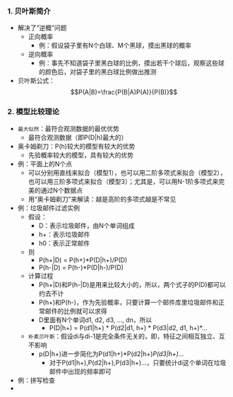 ### 1. 贝叶斯简介
- 解决了“逆概”问题
  - 正向概率
    - 例：假设袋子里有N个白球、M个黑球，摸出黑球的概率
  - 逆向概率
    - 例：事先不知道袋子里黑白球的比例，摸出若干个球后，观察这些球的颜色后，对袋子里的黑白球比例做出推测
- 贝叶斯公式：$$P(A|B)=\frac{P(B|A)P(A)}{P(B)}$$

### 2. 模型比较理论
- `最大似然`：最符合观测数据的最优优势
  - 最符合观测数据（即P(D|h)最大的）
- 奥卡姆剃刀：P(h)较大的模型有较大的优势
  - 先验概率较大的模型，具有较大的优势
- 例：平面上的N个点
  - 可以分别用直线来拟合（模型1），也可以用二阶多项式来拟合（模型2），也可以用三阶多项式来拟合（模型3）；尤其是，可以用N-1阶多项式来完美的通过N个数据点
  - 用“奥卡姆剃刀”来解读：越是高阶的多项式越是不常见
- 例：垃圾邮件过滤实例
  - 假设：
    - D：表示垃圾邮件，由N个单词组成
    - h+：表示垃圾邮件
    - h0：表示正常邮件
  - 则
    - P(h+|D) = P(h+)*P(D|h+)/P(D)
    - P(h-|D) = P(h-)*P(D|h-)/P(D)
  - 计算过程
    - P(h+|D)和P(h-|D)是用来比较大小的，所以，两个式子的P(D)都可以约去不计
    - P(h+)和P(h-)，作为先验概率，只要计算一个邮件库里垃圾邮件和正常邮件的比例就可以求得
    - D里面有N个单词d1, d2, d3, ..., dn，所以
      - P(D|h+) = P(d1|h+) * P(d2|d1, h+) * P(d3|d2, d1, h+)*...
  - `朴素贝叶斯`：假设di与di-1是完全条件无关的，即，特征之间相互独立、互不影响
    - p(D|h+)进一步简化为P(d1|h+)*P(d2|h+)*P(d3|h+)*...
      - 对于P(d1|h+),P(d2|h+),P(d3|h+)...，只要统计di这个单词在垃圾邮件中出现的频率即可
- 例：拼写检查
- 